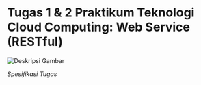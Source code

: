 # Tugas 1 & 2 Praktikum Teknologi Cloud Computing: Web Service (RESTful)

![Deskripsi Gambar](https://github.com/user-attachments/assets/cc920e9f-8f52-475b-8f50-1767a97062c6)

*Spesifikasi Tugas*
